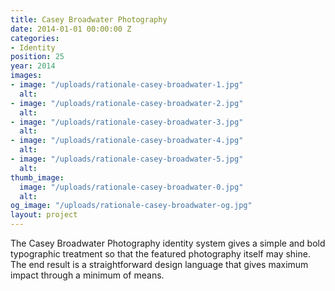 ```yaml
---
title: Casey Broadwater Photography
date: 2014-01-01 00:00:00 Z
categories:
- Identity
position: 25
year: 2014
images:
- image: "/uploads/rationale-casey-broadwater-1.jpg"
  alt:
- image: "/uploads/rationale-casey-broadwater-2.jpg"
  alt:
- image: "/uploads/rationale-casey-broadwater-3.jpg"
  alt:
- image: "/uploads/rationale-casey-broadwater-4.jpg"
  alt:
- image: "/uploads/rationale-casey-broadwater-5.jpg"
  alt:
thumb_image:
  image: "/uploads/rationale-casey-broadwater-0.jpg"
  alt:
og_image: "/uploads/rationale-casey-broadwater-og.jpg"
layout: project
---
```


The Casey Broadwater Photography identity system gives a simple and bold typographic treatment so that the featured photography itself may shine. The end result is a straightforward design language that gives maximum impact through a minimum of means.
